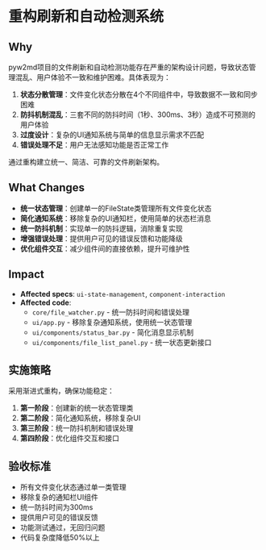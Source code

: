 # 重构刷新和自动检测系统

## Why

pyw2md项目的文件刷新和自动检测功能存在严重的架构设计问题，导致状态管理混乱、用户体验不一致和维护困难。具体表现为：

1. **状态分散管理**：文件变化状态分散在4个不同组件中，导致数据不一致和同步困难
2. **防抖机制混乱**：三套不同的防抖时间（1秒、300ms、3秒）造成不可预测的用户体验
3. **过度设计**：复杂的UI通知系统与简单的信息显示需求不匹配
4. **错误处理不足**：用户无法感知功能是否正常工作

通过重构建立统一、简洁、可靠的文件刷新架构。

## What Changes

- **统一状态管理**：创建单一的FileState类管理所有文件变化状态
- **简化通知系统**：移除复杂的UI通知栏，使用简单的状态栏消息
- **统一防抖机制**：实现单一的防抖逻辑，消除重复实现
- **增强错误处理**：提供用户可见的错误反馈和功能降级
- **优化组件交互**：减少组件间的直接依赖，提升可维护性

## Impact

- **Affected specs**: `ui-state-management`, `component-interaction`
- **Affected code**:
  - `core/file_watcher.py` - 统一防抖时间和错误处理
  - `ui/app.py` - 移除复杂通知系统，使用统一状态管理
  - `ui/components/status_bar.py` - 简化消息显示机制
  - `ui/components/file_list_panel.py` - 统一状态更新接口

## 实施策略

采用渐进式重构，确保功能稳定：

1. **第一阶段**：创建新的统一状态管理类
2. **第二阶段**：简化通知系统，移除复杂UI
3. **第三阶段**：统一防抖机制和错误处理
4. **第四阶段**：优化组件交互和接口

## 验收标准

- 所有文件变化状态通过单一类管理
- 移除复杂的通知栏UI组件
- 统一防抖时间为300ms
- 提供用户可见的错误反馈
- 功能测试通过，无回归问题
- 代码复杂度降低50%以上